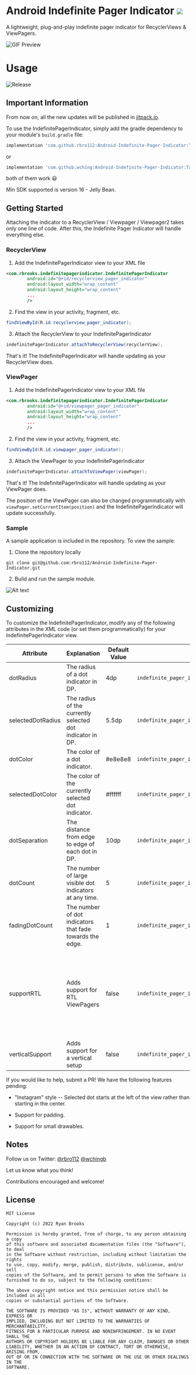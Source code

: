 # Android Indefinite Pager Indicator [![](https://jitpack.io/v/kibotu/Android-Indefinite-Pager-Indicator.svg)](https://jitpack.io/#kibotu/Android-Indefinite-Pager-Indicator)

A lightweight, plug-and-play indefinite pager indicator for RecyclerViews &amp; ViewPagers.

![GIF Preview](/readme_assets/preview.gif)

# Usage

![Release](https://jitpack.io/v/rbro112/Android-Indefinite-Pager-Indicator.svg)


## Important Information
 
From now on, all the new updates will be published in [jitpack.io](https://jitpack.io/#rbro112/Android-Indefinite-Pager-Indicator).

To use the IndefinitePagerIndicator, simply add the gradle dependency to your module's `build.gradle` file:

```groovy
implementation 'com.github.rbro112:Android-Indefinite-Pager-Indicator:Tag'
```

or 

```groovy
implementation 'com.github.wching:Android-Indefinite-Pager-Indicator:Tag'
```

both of them work 😃


Min SDK supported is version 16 - Jelly Bean.

## Getting Started

Attaching the indicator to a RecyclerView / Viewpager / Viewpager2 takes only one line of code. 
After this, the Indefinite Pager Indicator will handle everything else.

### RecyclerView

1. Add the IndefinitePagerIndicator view to your XML file

```xml
<com.rbrooks.indefinitepagerindicator.IndefinitePagerIndicator
        android:id="@+id/recyclerview_pager_indicator"
        android:layout_width="wrap_content"
        android:layout_height="wrap_content"
        ... 
        />
```

2. Find the view in your activity, fragment, etc.

```java
findViewById(R.id.recyclerview_pager_indicator);
```

3. Attach the RecyclerView to your IndefinitePagerIndicator

```java
indefinitePagerIndicator.attachToRecyclerView(recyclerView);
```

That's it! The IndefinitePagerIndicator will handle updating as your RecyclerView does.

### ViewPager

1. Add the IndefinitePagerIndicator view to your XML file


```xml
<com.rbrooks.indefinitepagerindicator.IndefinitePagerIndicator
        android:id="@+id/viewpager_pager_indicator"
        android:layout_width="wrap_content"
        android:layout_height="wrap_content"
        ... 
        />
```

2. Find the view in your activity, fragment, etc.
   
```java
findViewById(R.id.viewpager_pager_indicator);
```

3. Attach the ViewPager to your IndefinitePagerIndicator

```java
indefinitePagerIndicator.attachToViewPager(viewPager);
```

That's it! The IndefinitePagerIndicator will handle updating as your ViewPager does.

The position of the ViewPager can also be changed programmatically with `viewPager.setCurrentItem(position)` and the IndefinitePagerIndicator will update successfully.

### Sample

A sample application is included in the repository. To view the sample:

1. Clone the repository locally
```shell
git clone git@github.com:rbro112/Android-Indefinite-Pager-Indicator.git
```

2. Build and run the sample module.

![Alt text](/readme_assets/run_sample.png "run sample")


## Customizing

To customize the IndefinitePagerIndicator, modify any of the following attributes in the XML code (or set them programmatically) for your IndefinitePagerIndicator view.

| Attribute             | Explanation                                               | Default Value | Example Code                     |  Result  |
|-----------------------|-----------------------------------------------------------|---------------|----------------------------------|:--------:|
| dotRadius             | The radius of a dot indicator in DP.                      | 4dp           | `indefinite_pager_indicator:dotRadius="8dp"`            |     ![Alt text](/readme_assets/dot_radius_sample.png "dotRadius")     |
| selectedDotRadius     | The radius of the currently selected dot indicator in DP. | 5.5dp         | `indefinite_pager_indicator:selectedDotRadius="6dp"`    |     ![Alt text](/readme_assets/selected_dot_radius_sample.png "selectedDotRadius")     |
| dotColor              | The color of a dot indicator.                             | #e8e8e8       | `indefinite_pager_indicator:dotColor="#ff0000"`         |     ![Alt text](/readme_assets/dot_color_sample.png "dotColor")     |
| selectedDotColor      | The color of the currently selected dot indicator.        | #ffffff       | `indefinite_pager_indicator:selectedDotColor="#ff0000"` |     ![Alt text](/readme_assets/selected_dot_color_sample.png "selectedDotColor")     |
| dotSeparation         | The distance from edge to edge of each dot in DP.         | 10dp          | `indefinite_pager_indicator:dotSeparation="16dp"`       |     ![Alt text](/readme_assets/dot_separation_sample.png "dotSeparation")     |
| dotCount              | The number of large visible dot indicators at any time.   | 5             | `indefinite_pager_indicator:dotCount="3"`               |     ![Alt text](/readme_assets/dot_count_sample.png "dotCount")     |
| fadingDotCount        | The number of dot indicators that fade towards the edge.  | 1             | `indefinite_pager_indicator:fadingDotCount="2"`         |     ![Alt text](/readme_assets/fading_dot_count_sample.png "fadingDotCount")     |
| supportRTL            | Adds support for RTL ViewPagers         | false         | `indefinite_pager_indicator:supportRTL="true"`          |     If current layout mode is RTL, indicator will move from right to left with scrolling. |
| verticalSupport       | Adds support for a vertical setup         | false         | `indefinite_pager_indicator::verticalSupport="true"`          |  ![](https://cldup.com/37xl-LPeNw.png)    |


If you would like to help, submit a PR! We have the following features pending: 

- "Instagram" style -- Selected dot starts at the left of the view rather than starting in the center.

- Support for padding.

- Support for small drawables.

## Notes

Follow us on Twitter: [@rbro112](https://twitter.com/rbro112) [@wchingb](https://twitter.com/@wchingb)

Let us know what you think!

Contributions encouraged and welcome!

## License
```
MIT License

Copyright (c) 2022 Ryan Brooks

Permission is hereby granted, free of charge, to any person obtaining a copy
of this software and associated documentation files (the "Software"), to deal
in the Software without restriction, including without limitation the rights
to use, copy, modify, merge, publish, distribute, sublicense, and/or sell
copies of the Software, and to permit persons to whom the Software is
furnished to do so, subject to the following conditions:

The above copyright notice and this permission notice shall be included in all
copies or substantial portions of the Software.

THE SOFTWARE IS PROVIDED "AS IS", WITHOUT WARRANTY OF ANY KIND, EXPRESS OR
IMPLIED, INCLUDING BUT NOT LIMITED TO THE WARRANTIES OF MERCHANTABILITY,
FITNESS FOR A PARTICULAR PURPOSE AND NONINFRINGEMENT. IN NO EVENT SHALL THE
AUTHORS OR COPYRIGHT HOLDERS BE LIABLE FOR ANY CLAIM, DAMAGES OR OTHER
LIABILITY, WHETHER IN AN ACTION OF CONTRACT, TORT OR OTHERWISE, ARISING FROM,
OUT OF OR IN CONNECTION WITH THE SOFTWARE OR THE USE OR OTHER DEALINGS IN THE
SOFTWARE.
```
